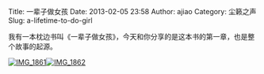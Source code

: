 Title: 一辈子做女孩
Date: 2013-02-05 23:58
Author: ajiao
Category: 尘籁之声
Slug: a-lifetime-to-do-girl

我有一本枕边书叫《一辈子做女孩》，今天和你分享的是这本书的第一章，也是整个故事的起源。

[![IMG\_1861](http://www.floatinglife.cn/wp-content/uploads/2013/02/IMG_1861.jpg)](http://www.floatinglife.cn/wp-content/uploads/2013/02/IMG_1861.jpg)[![IMG\_1862](http://www.floatinglife.cn/wp-content/uploads/2013/02/IMG_1862.jpg)](http://www.floatinglife.cn/wp-content/uploads/2013/02/IMG_1862.jpg)

